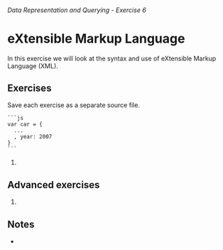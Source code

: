 ###### Data Representation and Querying - Exercise 6
# eXtensible Markup Language
In this exercise we will look at the syntax and use of eXtensible Markup Language (XML).

## Exercises
Save each exercise as a separate source file.

    ```js
    var car = {
      ...
      , year: 2007
    }
    ```
    
1. 

## Advanced exercises

1. 

## Notes

- 
